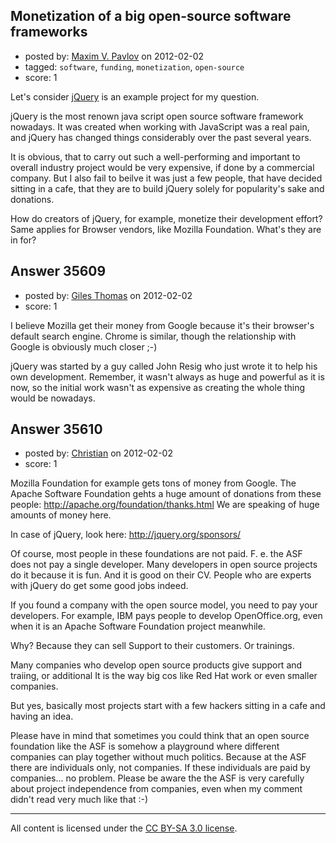 ## Monetization of a big open-source software frameworks

- posted by: [Maxim V. Pavlov](https://stackexchange.com/users/-1/13305-maxim-v-pavlov) on 2012-02-02
- tagged: `software`, `funding`, `monetization`, `open-source`
- score: 1

Let's consider [jQuery][1] is an example project for my question.

jQuery is the most renown java script open source software framework nowadays. It was created when working with JavaScript was a real pain, and jQuery has changed things considerably over the past several years.

It is obvious, that to carry out such a well-performing and important to overall industry project would be very expensive, if done by a commercial company. But I also fail to beilve it was just a few people, that have decided sitting in a cafe, that they are to build jQuery solely for popularity's sake and donations.

How do creators of jQuery, for example, monetize their development effort? Same applies for Browser vendors, like Mozilla Foundation. What's they are in for?


  [1]: http://jquery.org/about/


## Answer 35609

- posted by: [Giles Thomas](https://stackexchange.com/users/-1/1547-giles-thomas) on 2012-02-02
- score: 1

I believe Mozilla get their money from Google because it's their browser's default search engine.  Chrome is similar, though the relationship with Google is obviously much closer ;-)

jQuery was started by a guy called John Resig who just wrote it to help his own development.  Remember, it wasn't always as huge and powerful as it is now, so the initial work wasn't as expensive as creating the whole thing would be nowadays.


## Answer 35610

- posted by: [Christian](https://stackexchange.com/users/-1/9952-christian) on 2012-02-02
- score: 1

Mozilla Foundation for example gets tons of money from Google. The Apache Software Foundation gehts a huge amount of donations from these people: http://apache.org/foundation/thanks.html
We are speaking of huge amounts of money here.

In case of jQuery, look here: http://jquery.org/sponsors/

Of course, most people in these foundations are not paid. F. e. the ASF does not pay a single developer. Many developers in open source projects do it because it is fun. And it is good on their CV. People who are experts with jQuery do get some good jobs indeed.

If you found a company with the open source model, you need to pay your developers. For example, IBM pays people to develop OpenOffice.org, even when it is an Apache Software Foundation project meanwhile. 

Why? Because they can sell Support to their customers. Or trainings. 

Many companies who develop open source products give support and traiing, or additional It is the way big cos like Red Hat work or even smaller companies.

But yes, basically most projects start with a few hackers sitting in a cafe and having an idea.

Please have in mind that sometimes you could think that an open source foundation like the ASF is somehow a playground where different companies can play together without much politics. Because at the ASF there are individuals only, not companies. If these individuals are paid by companies... no problem. Please be aware the the ASF is very carefully about project independence from companies, even when my comment didn't read very much like that :-)





---

All content is licensed under the [CC BY-SA 3.0 license](https://creativecommons.org/licenses/by-sa/3.0/).
